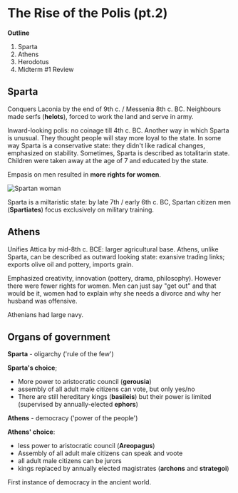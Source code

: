 # The Rise of the Polis (pt.2)

**Outline**
1. Sparta
2. Athens
3. Herodotus
4. Midterm #1 Review

## Sparta
Conquers Laconia by the end of 9th c. / Messenia 8th c. BC. Neighbours made serfs (**helots**), forced to work the land and serve in army.

Inward-looking polis: no coinage till 4th c. BC. Another way in which Sparta is unusual. They thought people will stay more loyal to the state. In some way Sparta is a conservative state: they didn't like radical changes, emphasized on stability. Sometimes, Sparta is described as totalitarin state. Children were taken away at the age of 7 and educated by the state.

Empasis on men resulted in **more rights for women**.

![Spartan woman](grst205/lec07/01.png)

Sparta is a miltaristic state: by late 7th / early 6th c. BC, Spartan citizen men (**Spartiates**) focus exclusively on military training.

## Athens
Unifies Attica by mid-8th c. BCE: larger agricultural base. Athens, unlike Sparta, can be described as outward looking state: exansive trading links; exports olive oil and pottery, imports grain.

Emphasized creativity, innovation (pottery, drama, philosophy). However there were fewer rights for women. Men can just say "get out" and that would be it, women had to explain why she needs a divorce and why her husband was offensive.

Athenians had large navy.

## Organs of government
**Sparta** - oligarchy ('rule of the few')

**Sparta's choice**;
* More power to aristocratic council (**gerousia**)
* assembly of all adult male citizens can vote, but only yes/no
* There are still hereditary kings (**basileis**) but their power is limited (supervised by annually-elected **ephors**)

**Athens** - democracy ('power of the people')

**Athens' choice**:
* less power to aristocratic council (**Areopagus**)
* Assembly of all adult male citizens can speak and voote
* all adult male citizens can be jurors
* kings replaced by annually elected magistrates (**archons** and **strategoi**)

First instance of democracy in the ancient world.
